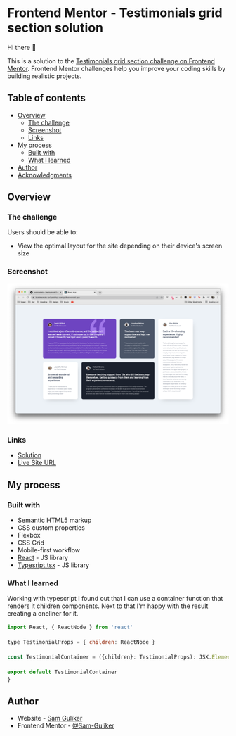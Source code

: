 # Frontend Mentor - Testimonials grid section solution
Hi there :wave:

This is a solution to the [Testimonials grid section challenge on Frontend Mentor](https://www.frontendmentor.io/challenges/testimonials-grid-section-Nnw6J7Un7). Frontend Mentor challenges help you improve your coding skills by building realistic projects. 

## Table of contents

- [Overview](#overview)
  - [The challenge](#the-challenge)
  - [Screenshot](#screenshot)
  - [Links](#links)
- [My process](#my-process)
  - [Built with](#built-with)
  - [What I learned](#what-i-learned)
- [Author](#author)
- [Acknowledgments](#acknowledgments)

## Overview

### The challenge

Users should be able to:

- View the optimal layout for the site depending on their device's screen size

### Screenshot

![](./screenshot.png)

### Links

- [Solution](https://your-solution-url.com)
- [Live Site URL](https://testimonials-px1q4d4qz-samguliker.vercel.app/)

## My process

### Built with

- Semantic HTML5 markup
- CSS custom properties
- Flexbox
- CSS Grid
- Mobile-first workflow
- [React](https://reactjs.org/) - JS library
- [Typesript.tsx](https://www.typescriptlang.org/docs/handbook/jsx.html) - JS library

### What I learned

Working with typescript I found out that I can use a container function that
renders it children components. Next to that I'm happy with the result creating a 
oneliner for it.

```js
import React, { ReactNode } from 'react'

type TestimonialProps = { children: ReactNode }

const TestimonialContainer = ({children}: TestimonialProps): JSX.Element | null => <main className="main">{children}</main>

export default TestimonialContainer
}
```

## Author

- Website - [Sam Guliker](https://www.samguliker.nl/)
- Frontend Mentor - [@Sam-Guliker](https://www.frontendmentor.io/profile/Sam-Guliker)
